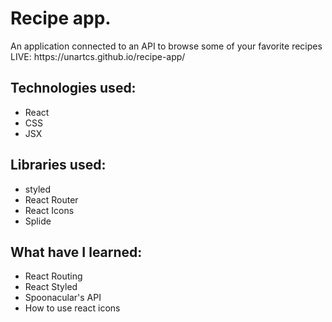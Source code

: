 <h1>Recipe app.</h1>
An application connected to an API to browse some of your favorite recipes
<br>
LIVE: https://unartcs.github.io/recipe-app/
<br>
<h2>Technologies used:</h2>
<ul>
<li>React</li>
<li>CSS</li>
<li>JSX</li>
</ul>
<h2>Libraries used:</h2>
<ul>
<li>styled</li>
<li>React Router</li>
<li>React Icons</li>
<li>Splide</li>
</ul>
<h2>What have I learned:</h2>
<ul>
<li>React Routing</li>
<li>React Styled</li>
<li>Spoonacular's API</li>
<li>How to use react icons</li>
</ul>

